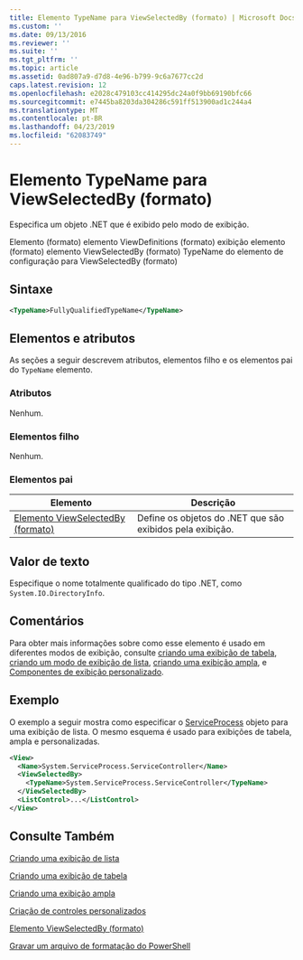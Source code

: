 ```yaml
---
title: Elemento TypeName para ViewSelectedBy (formato) | Microsoft Docs
ms.custom: ''
ms.date: 09/13/2016
ms.reviewer: ''
ms.suite: ''
ms.tgt_pltfrm: ''
ms.topic: article
ms.assetid: 0ad807a9-d7d8-4e96-b799-9c6a7677cc2d
caps.latest.revision: 12
ms.openlocfilehash: e2028c479103cc414295dc24a0f9bb69190bfc66
ms.sourcegitcommit: e7445ba8203da304286c591ff513900ad1c244a4
ms.translationtype: MT
ms.contentlocale: pt-BR
ms.lasthandoff: 04/23/2019
ms.locfileid: "62083749"
---
```

# <a name="typename-element-for-viewselectedby-format"></a>Elemento TypeName para ViewSelectedBy (formato)

Especifica um objeto .NET que é exibido pelo modo de exibição.

Elemento (formato) elemento ViewDefinitions (formato) exibição elemento (formato) elemento ViewSelectedBy (formato) TypeName do elemento de configuração para ViewSelectedBy (formato)

## <a name="syntax"></a>Sintaxe

```xml
<TypeName>FullyQualifiedTypeName</TypeName>
```

## <a name="attributes-and-elements"></a>Elementos e atributos

As seções a seguir descrevem atributos, elementos filho e os elementos pai do `TypeName` elemento.

### <a name="attributes"></a>Atributos

Nenhum.

### <a name="child-elements"></a>Elementos filho

Nenhum.

### <a name="parent-elements"></a>Elementos pai

|Elemento|Descrição|
|-------------|-----------------|
|[Elemento ViewSelectedBy (formato)](./viewselectedby-element-format.md)|Define os objetos do .NET que são exibidos pela exibição.|

## <a name="text-value"></a>Valor de texto

Especifique o nome totalmente qualificado do tipo .NET, como `System.IO.DirectoryInfo`.

## <a name="remarks"></a>Comentários

Para obter mais informações sobre como esse elemento é usado em diferentes modos de exibição, consulte [criando uma exibição de tabela](./creating-a-table-view.md), [criando um modo de exibição de lista](./creating-a-list-view.md), [criando uma exibição ampla](./creating-a-wide-view.md), e [ Componentes de exibição personalizado](./creating-custom-controls.md).

## <a name="example"></a>Exemplo

O exemplo a seguir mostra como especificar o [ServiceProcess](/dotnet/api/System.ServiceProcess.ServiceController) objeto para uma exibição de lista. O mesmo esquema é usado para exibições de tabela, ampla e personalizadas.

```xml
<View>
  <Name>System.ServiceProcess.ServiceController</Name>
  <ViewSelectedBy>
    <TypeName>System.ServiceProcess.ServiceController</TypeName>
  </ViewSelectedBy>
  <ListControl>...</ListControl>
</View>
```

## <a name="see-also"></a>Consulte Também

[Criando uma exibição de lista](./creating-a-list-view.md)

[Criando uma exibição de tabela](./creating-a-table-view.md)

[Criando uma exibição ampla](./creating-a-wide-view.md)

[Criação de controles personalizados](./creating-custom-controls.md)

[Elemento ViewSelectedBy (formato)](./viewselectedby-element-format.md)

[Gravar um arquivo de formatação do PowerShell](./writing-a-powershell-formatting-file.md)
